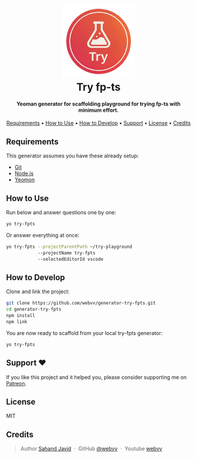 
<h1 align="center">
  <br>
  <a href="">
  <img src="https://raw.githubusercontent.com/webvv/generator-try-fpts/main/assets/try_icon.png" alt="My image" onerror="this.onerror=null; this.src='./assets/try_icon.png';" alt="try-fpts" width="200">
  </a>
  <br>
  Try fp-ts
  <br>
</h1>

<h4 align="center">Yeoman generator for scaffolding playground for trying fp-ts with minimum effort.</h4>


<p align="center">
  <a href="#requirements">Requirements</a> •
  <a href="#how-to-use">How to Use</a> •
  <a href="#how-to-develop">How to Develop</a> •
  <a href="#support">Support</a> •
  <a href="#license">License</a> •
  <a href="#credits">Credits</a>
</p>

## Requirements

This generator assumes you have these already setup:
- [Git](https://git-scm.com/downloads)
- [Node.js](https://nodejs.org/)
- [Yeomon](https://yeoman.io/)

## How to Use

Run below and answer questions one by one:
```sh
yo try-fpts
```
Or answer everything at once:
```sh
yo try-fpts --projectParentPath ~/try-playground
            --projectName try-fpts
            --selectedEditorId vscode
```

## How to Develop

Clone and link the project:

```sh
git clone https://github.com/webvv/generator-try-fpts.git
cd generator-try-fpts
npm install
npm link
```

You are now ready to scaffold from your local try-fpts generator:

```sh
yo try-fpts
```

## Support ♥️

If you like this project and it helped you, please consider supporting me on <a href="https://www.patreon.com/webvv" target="_blank">Patreon</a>.

## License

MIT

## Credits
> Author [Sahand Javid]() &nbsp;&middot;&nbsp;
> GitHub [@webvv](https://github.com/webvv) &nbsp;&middot;&nbsp;
> Youtube [webvv](https://youtube.com/webvv)

